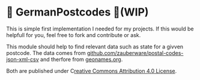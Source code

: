 # 👷 GermanPostcodes 🚧(WIP)

This is simple first implementation I needed for my projects.
If this would be helpfull for you, feel free to fork and contribute or ask.

This module should help to find relevant data such as state for a givven postcode. 
The data comes from [github.com/zauberware/postal-codes-json-xml-csv](https://github.com/zauberware/postal-codes-json-xml-csv) and therfore from [geonames.org](https://www.geonames.org/).

Both are published under C[reative Commons Attribution 4.0 License](https://creativecommons.org/licenses/by/4.0/).

